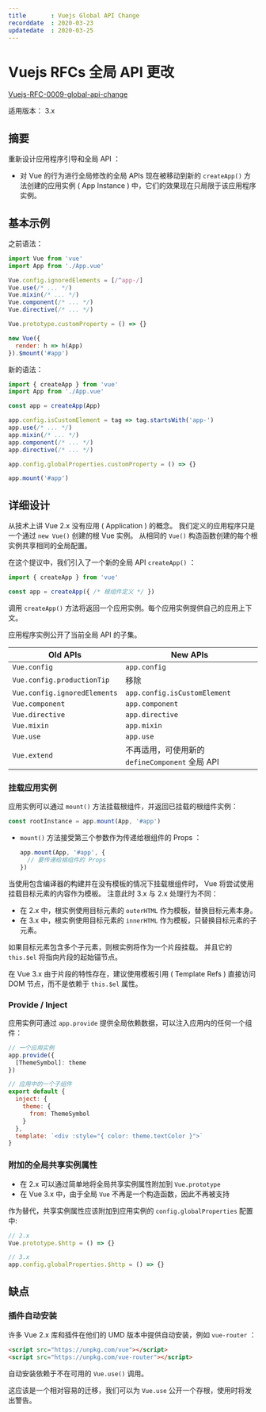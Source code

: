 ```yaml
---
title       : Vuejs Global API Change
recorddate  : 2020-03-23
updatedate  : 2020-03-25
---
```


# Vuejs RFCs 全局 API 更改

[Vuejs-RFC-0009-global-api-change][rfc-0009]

[rfc-0009]: <https://github.com/vuejs/rfcs/blob/master/active-rfcs/0009-global-api-change.md>

适用版本： 3.x

## 摘要

重新设计应用程序引导和全局 API ：

- 对 Vue 的行为进行全局修改的全局 APIs 现在被移动到新的 `createApp()` 方法创建的应用实例 ( App Instance ) 中，它们的效果现在只局限于该应用程序实例。

## 基本示例

之前语法：

```js
import Vue from 'vue'
import App from './App.vue'

Vue.config.ignoredElements = [/^app-/]
Vue.use(/* ... */)
Vue.mixin(/* ... */)
Vue.component(/* ... */)
Vue.directive(/* ... */)

Vue.prototype.customProperty = () => {}

new Vue({
  render: h => h(App)
}).$mount('#app')
```

新的语法：

```js
import { createApp } from 'vue'
import App from './App.vue'

const app = createApp(App)

app.config.isCustomElement = tag => tag.startsWith('app-')
app.use(/* ... */)
app.mixin(/* ... */)
app.component(/* ... */)
app.directive(/* ... */)

app.config.globalProperties.customProperty = () => {}

app.mount('#app')
```

## 详细设计

从技术上讲 Vue 2.x 没有应用 ( Application ) 的概念。
我们定义的应用程序只是一个通过 `new Vue()` 创建的根 Vue 实例。
从相同的 `Vue()` 构造函数创建的每个根实例共享相同的全局配置。

在这个提议中，我们引入了一个新的全局 API `createApp()` ：

```js
import { createApp } from 'vue'

const app = createApp({ /* 根组件定义 */ })
```

调用 `createApp()` 方法将返回一个应用实例。每个应用实例提供自己的应用上下文。

应用程序实例公开了当前全局 API 的子集。

Old APIs | New APIs
-|-
`Vue.config` | `app.config`
`Vue.config.productionTip` | 移除
`Vue.config.ignoredElements` | `app.config.isCustomElement`
`Vue.component` | `app.component`
`Vue.directive` | `app.directive`
`Vue.mixin` | `app.mixin`
`Vue.use` | `app.use`
`Vue.extend` | 不再适用，可使用新的 `defineComponent` 全局 API

### 挂载应用实例

应用实例可以通过 `mount()` 方法挂载根组件，并返回已挂载的根组件实例：

```js
const rootInstance = app.mount(App, '#app')
```

- `mount()` 方法接受第三个参数作为传递给根组件的 Props ：

  ```js
  app.mount(App, '#app', {
    // 要传递给根组件的 Props
  })
  ```

当使用包含编译器的构建并在没有模板的情况下挂载根组件时，
Vue 将尝试使用挂载目标元素的内容作为模板。
注意此时 3.x 与 2.x 处理行为不同：

- 在 2.x 中，根实例使用目标元素的 `outerHTML` 作为模板，替换目标元素本身。
- 在 3.x 中，根实例使用目标元素的 `innerHTML` 作为模板，只替换目标元素的子元素。

如果目标元素包含多个子元素，则根实例将作为一个片段挂载。
并且它的 `this.$el` 将指向片段的起始锚节点。

在 Vue 3.x 由于片段的特性存在，建议使用模板引用 ( Template Refs ) 直接访问 DOM 节点，而不是依赖于 `this.$el` 属性。

### Provide / Inject

应用实例可通过 `app.provide` 提供全局依赖数据，可以注入应用内的任何一个组件：

```js
// 一个应用实例
app.provide({
  [ThemeSymbol]: theme
})

// 应用中的一个子组件
export default {
  inject: {
    theme: {
      from: ThemeSymbol
    }
  },
  template: `<div :style="{ color: theme.textColor }">`
}
```

### 附加的全局共享实例属性

- 在 2.x 可以通过简单地将全局共享实例属性附加到 `Vue.prototype`
- 在 Vue 3.x 中，由于全局 `Vue` 不再是一个构造函数，因此不再被支持

作为替代，共享实例属性应该附加到应用实例的 `config.globalProperties` 配置中:

```js
// 2.x
Vue.prototype.$http = () => {}

// 3.x
app.config.globalProperties.$http = () => {}
```

## 缺点

### 插件自动安装

许多 Vue 2.x 库和插件在他们的 UMD 版本中提供自动安装，例如 `vue-router` ：

```html
<script src="https://unpkg.com/vue"></script>
<script src="https://unpkg.com/vue-router"></script>
```

自动安装依赖于不在可用的 `Vue.use()` 调用。

这应该是一个相对容易的迁移，我们可以为 `Vue.use` 公开一个存根，使用时将发出警告。
